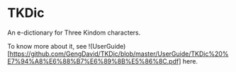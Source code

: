 # TKDic
An e-dictionary for Three Kindom characters.

To know more about it, see !(UserGuide)[https://github.com/GengDavid/TKDic/blob/master/UserGuide/TKDic%20%E7%94%A8%E6%88%B7%E6%89%8B%E5%86%8C.pdf] here.
